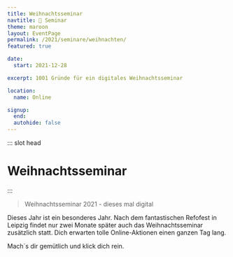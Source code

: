 ```yaml
---
title: Weihnachtsseminar
navtitle: 🎅 Seminar
theme: maroon
layout: EventPage
permalink: /2021/seminare/weihnachten/
featured: true

date:
  start: 2021-12-28

excerpt: 1001 Gründe für ein digitales Weihnachtsseminar

location:
  name: Online

signup:
  end:
  autohide: false
---
```


::: slot head

# Weihnachts&shy;seminar

:::

> Weihnachtsseminar 2021 - dieses mal digital

Dieses Jahr ist ein besonderes Jahr. Nach dem fantastischen Refofest in Leipzig findet nur zwei Monate später auch das Weihnachtsseminar zusätzlich statt. Dich erwarten tolle Online-Aktionen einen ganzen Tag lang.

Mach´s dir gemütlich und klick dich rein.
